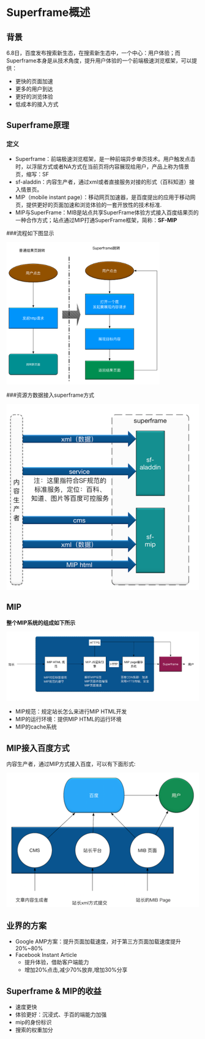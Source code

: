 # Superframe概述

## 背景
	
6.8日，百度发布搜索新生态，在搜索新生态中，一个中心：用户体验；而Superframe本身是从技术角度，提升用户体验的一个前端极速浏览框架，可以提供：

* 更快的页面加速
* 更多的用户到达
* 更好的浏览体验
* 低成本的接入方式

## Superframe原理
### 定义
* Superframe：前端极速浏览框架，是一种前端异步单页技术。用户触发点击时，以浮层方式或者NA方式在当前页将内容展现给用户，产品上称为情景页，缩写：SF
* sf-aladdin：内容生产者，通过xml或者直接服务对接的形式（百科知道）接入情景页。
* MIP（mobile instant page）：移动网页加速器，是百度提出的应用于移动网页，提供更好的页面加速和浏览体验的一套开放性的技术标准.
* MIP与SuperFrame：MIB是站点共享SuperFrame体验方式接入百度结果页的一种合作方式；站点通过MIP打通SuperFrame框架，简称：**SF-MIP**

###流程如下图显示

<img src="img/about/sf_process.png" width="400">

###资源方数据接入superframe方式

<img src="img/about/sf_data.png" width="600">



## MIP

**整个MIP系统的组成如下所示**

<img src="img/about/mib_module.png" width="900">

* MIP规范：规定站长怎么来进行MIP HTML开发
* MIP的运行环境：提供MIP HTML的运行环境
* MIP的cache系统

## MIP接入百度方式
内容生产者，通过MIP方式接入百度，可以有下面形式:


<img src="img/about/mib_in_baidu.png" width="600">

## 业界的方案

* Google AMP方案：提升页面加载速度，对于第三方页面加载速度提升20%~80%
* Facebook Instant Article
	* 提升体验，借助客户端能力
	* 增加20%点击,减少70%放弃,增加30%分享 

## Superframe & MIP的收益
* 速度更快
* 体验更好：沉浸式、手百的端能力加强
* mip的身份标识
* 搜索的权重加分




